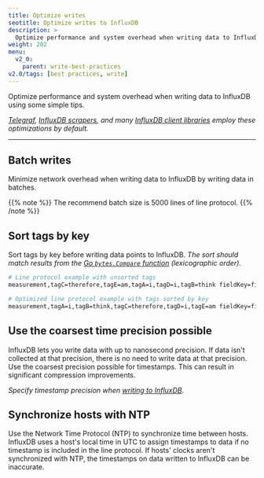 ```yaml
---
title: Optimize writes
seotitle: Optimize writes to InfluxDB
description: >
  Optimize performance and system overhead when writing data to InfluxDB using some simple tips.
weight: 202
menu:
  v2_0:
    parent: write-best-practices
v2.0/tags: [best practices, write]
---
```


Optimize performance and system overhead when writing data to InfluxDB using some simple tips.

_[Telegraf](/v2.0/write-data/use-telegraf/), [InfluxDB scrapers](/v2.0/write-data/scrape-data/),
and many [InfluxDB client libraries](/v2.0/reference/client-libraries/) employ these optimizations by default._

---

## Batch writes
Minimize network overhead when writing data to InfluxDB by writing data in batches.

{{% note %}}
The recommend batch size is 5000 lines of line protocol.
{{% /note %}}

## Sort tags by key
Sort tags by key before writing data points to InfluxDB.
_The sort should match results from the [Go `bytes.Compare` function](http://golang.org/pkg/bytes/#Compare)
(lexicographic order)._

```sh
# Line protocol example with unsorted tags
measurement,tagC=therefore,tagE=am,tagA=i,tagD=i,tagB=think fieldKey=fieldValue 1562020262

# Optimized line protocol example with tags sorted by key
measurement,tagA=i,tagB=think,tagC=therefore,tagD=i,tagE=am fieldKey=fieldValue 1562020262
```

## Use the coarsest time precision possible
InfluxDB lets you write data with up to nanosecond precision.
If data isn't collected at that precision, there is no need to write data at that precision.
Use the coarsest precision possible for timestamps.
This can result in significant compression improvements.

_Specify timestamp precision when [writing to InfluxDB](/v2.0/write-data/#precision)._

## Synchronize hosts with NTP
Use the Network Time Protocol (NTP) to synchronize time between hosts.
InfluxDB uses a host's local time in UTC to assign timestamps to data if no
timestamp is included in the line protocol.
If hosts' clocks aren't synchronized with NTP, the timestamps on data written
to InfluxDB can be inaccurate.
